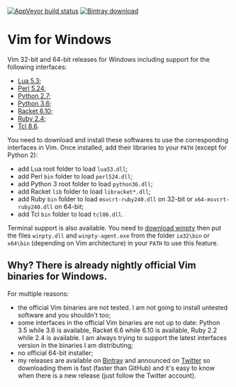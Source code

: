 [![AppVeyor build status](https://ci.appveyor.com/api/projects/status/twwsyen7192tjq17/branch/master?svg=true)](https://ci.appveyor.com/project/micbou/vim-for-windows/branch/master)
[![Bintray download](https://api.bintray.com/packages/micbou/generic/vim/images/download.svg)](https://bintray.com/micbou/generic/vim/_latestVersion)

# Vim for Windows

Vim 32-bit and 64-bit releases for Windows including support for the following
interfaces:
 - [Lua 5.3](https://sourceforge.net/projects/luabinaries/files/);
 - [Perl 5.24](https://www.activestate.com/activeperl/downloads);
 - [Python 2.7](https://www.python.org/downloads/release/python-2713/);
 - [Python 3.6](https://www.python.org/downloads/release/python-362/);
 - [Racket 6.10](https://racket-lang.org/download/);
 - [Ruby 2.4](https://rubyinstaller.org/downloads/);
 - [Tcl 8.6](https://www.activestate.com/activetcl/downloads).

You need to download and install these softwares to use the corresponding
interfaces in Vim. Once installed, add their libraries to your `PATH` (except
for Python 2):
 - add Lua root folder to load `lua53.dll`;
 - add Perl `bin` folder to load `perl524.dll`;
 - add Python 3 root folder to load `python36.dll`;
 - add Racket `lib` folder to load `libracket*.dll`;
 - add Ruby `bin` folder to load `msvcrt-ruby240.dll` on 32-bit or
   `x64-msvcrt-ruby240.dll` on 64-bit;
 - add Tcl `bin` folder to load `tcl86.dll`.

Terminal support is also available. You need to [download
winpty](https://github.com/rprichard/winpty) then put the files `winpty.dll` and
`winpty-agent.exe` from the folder `ia32\bin` or `x64\bin` (depending on Vim
architecture) in your `PATH` to use this feature.

## Why? There is already nightly official Vim binaries for Windows.

For multiple reasons:
 - the official Vim binaries are not tested. I am not going to install untested
   software and you shouldn't too;
 - some interfaces in the official Vim binaries are not up to date: Python 3.5
   while 3.6 is available, Racket 6.6 while 6.10 is available, Ruby 2.2 while
   2.4 is available. I am always trying to support the latest interfaces version
   in the binaries I am distributing;
 - no official 64-bit installer;
 - my releases are available on
   [Bintray](https://bintray.com/micbou/generic/vim) and announced on
   [Twitter](https://twitter.com/mic_bou) so downloading them is fast (faster
   than GitHub) and it's easy to know when there is a new release (just follow
   the Twitter account).
